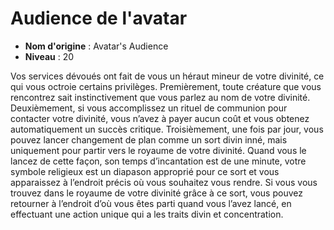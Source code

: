 # Audience de l'avatar

 * **Nom d'origine** : Avatar's Audience
 * **Niveau** : 20


<p>Vos services dévoués ont fait de vous un héraut mineur de votre divinité, ce qui vous octroie certains privilèges. Premièrement, toute créature que vous rencontrez sait instinctivement que vous parlez au nom de votre divinité. Deuxièmement, si vous accomplissez un rituel de communion pour contacter votre divinité, vous n’avez à payer aucun coût et vous obtenez automatiquement un succès critique. Troisièmement, une fois par jour, vous pouvez lancer changement de plan comme un sort divin inné, mais uniquement pour partir vers le royaume de votre divinité. Quand vous le lancez de cette façon, son temps d’incantation est de une minute, votre symbole religieux est un diapason approprié pour ce sort et vous apparaissez à l’endroit précis où vous souhaitez vous rendre. Si vous vous trouvez dans le royaume de votre divinité grâce à ce sort, vous pouvez retourner à l’endroit d’où vous êtes parti quand vous l’avez lancé, en effectuant une action unique qui a les traits divin et concentration.</p>